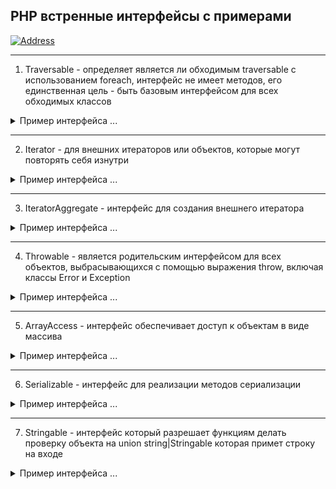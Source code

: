 PHP встренные интерфейсы с примерами
-
[![Address](https://img.shields.io/static/v1?label=php&message=v8.0&color=0c7cd5)](https://api.diamed.group)
___

1. Traversable - определяет является ли обходимым traversable с использованием foreach, интерфейс не имеет методов, его единственная цель - быть базовым интерфейсом для всех обходимых классов

<details>
<summary>Пример интерфейса ...</summary>

``` php
interface Traversable {}
```
```
php example/traversable.php
```

</details>

---
2. Iterator - для внешних итераторов или объектов, которые могут повторять себя изнутри

<details>
<summary>Пример интерфейса ...</summary>

``` php
interface Iterator extends Traversable {
    abstract public current(): mixed
    abstract public key(): mixed
    abstract public next(): void
    abstract public rewind(): void
    abstract public valid(): bool
}
```
```
php example/iterator.php
```

</details>

---
3. IteratorAggregate - интерфейс для создания внешнего итератора

<details>
<summary>Пример интерфейса ...</summary>

``` php
interface IteratorAggregate extends Traversable {
    public function getIterator(): object 
}
```
```
php example/iteratorAggregate.php
```

</details>

---
4. Throwable - является родительским интерфейсом для всех объектов, выбрасывающихся с помощью выражения throw, включая классы Error и Exception

<details>
<summary>Пример интерфейса ...</summary>

``` php
interface Throwable {
    abstract public getMessage(): string
    abstract public getCode(): int
    abstract public getFile(): string
    abstract public getLine(): int
    abstract public getTrace(): array
    abstract public getTraceAsString(): string
    abstract public getPrevious(): ?Throwable
    abstract public __toString(): string
}
```
```
php example/throwable.php
```

</details>

___
5. ArrayAccess - интерфейс обеспечивает доступ к объектам в виде массива

<details>
<summary>Пример интерфейса ...</summary>

``` php
interface ArrayAccess {
    public offsetExists(mixed $offset): bool
    public offsetGet(mixed $offset): mixed
    public offsetSet(mixed $offset, mixed $value): void
    public offsetUnset(mixed $offset): void
}
```
```
php example/arrayAccess.php
```

</details>

___
6. Serializable - интерфейс для реализации методов сериализации

<details>
<summary>Пример интерфейса ...</summary>

``` php
interface Serializable {
    abstract public serialize(): ?string
    abstract public unserialize(string $data): void
}
```
```
php example/serializable.php
```

</details>

___
7. Stringable - интерфейс который разрешает функциям делать проверку объекта на union string|Stringable которая примет строку на входе

<details>
<summary>Пример интерфейса ...</summary>

``` php
interface Stringable {}
```
```
php example/stringable.php
```

</details>
